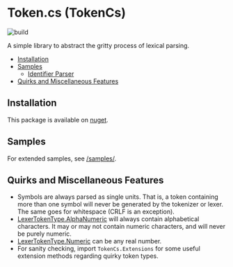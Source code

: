 # Token.cs (TokenCs)

![build](https://github.com/zeplar-exe/Token.cs/actions/workflows/dotnet.yml/badge.svg)

A simple library to abstract the gritty process of lexical parsing.

- [Installation](#installation)
- [Samples](#samples)
  - [Identifier Parser](./samples/identifier_parser.cs)
- [Quirks and Miscellaneous Features](#quirks-and-miscellaneous-features)

## Installation

This package is available on [nuget](https://www.nuget.org/profiles/zeplar_exe).

## Samples

For extended samples, see [/samples/](./samples).

## Quirks and Miscellaneous Features

- Symbols are always parsed as single units. That is, a token containing more than one symbol will never be generated by
the tokenizer or lexer. The same goes for whitespace (CRLF is an exception).
- [LexerTokenType.AlphaNumeric](./Token.cs/LexerTokenType.cs#L16) will always contain alphabetical characters.
It may or may not contain numeric characters, and will never be purely numeric.
- [LexerTokenType.Numeric](./Token.cs/LexerTokenType.cs#L20) can be any real number.
- For sanity checking, import `TokenCs.Extensions` for some useful extension methods regarding quirky token types.